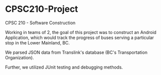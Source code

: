 CPSC210-Project
===============

CPSC 210 - Software Construction 

Working in teams of 2, the goal of this project was to construct an Android Application, 
which would track the progress of buses serving a particular stop in the Lower Mainland, BC.

We parsed JSON data from Translink's database (BC's Transportation Organization).

Further, we utilized JUnit testing and debugging methods. 
